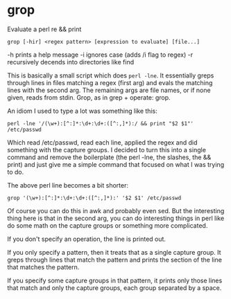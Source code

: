 # grop
Evaluate a perl re &amp;&amp; print 

`grop [-hir] <regex pattern> [expression to evaluate] [file...]`

-h prints a help message
-i ignores case (adds /i flag to regex)
-r recursively decends into directories like find

This is basically a small script which does `perl -lne`.  It essentially greps through lines in files matching a regex (first arg) and evals the matching lines with the second arg.  The remaining args are file names, or if none given, reads from stdin.  Grop, as in grep + operate: grop.

An idiom I used to type a lot was something like this:

```
perl -lne '/(\w+):[^:]*:\d+:\d+:([^:,]*):/ && print "$2 $1"' /etc/passwd
```

Which read /etc/passwd, read each line, applied the regex and did something with the capture groups.  I decided to turn this into a single command and remove the boilerplate (the perl -lne, the slashes, the && print) and just give me a simple command that focused on what I was trying to do.  

The above perl line becomes a bit shorter:

```
grop '(\w+):[^:]*:\d+:\d+:([^:,]*):' '$2 $1' /etc/passwd
```

Of course you can do this in awk and probably even sed.  But the interesting thing here is that in the second arg, you can do interesting things in perl like do some math on the capture groups or something more complicated.

If you don't specify an operation, the line is printed out.

If you only specify a pattern, then it treats that as a single capture group.  It greps through lines that match the pattern and prints the section of the line that matches the pattern.  

If you specify some capture groups in that pattern, it prints only those lines that match and only the capture groups, each group separated by a space.
